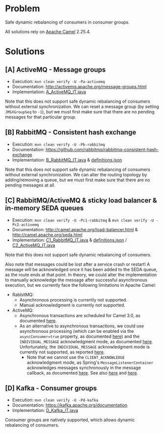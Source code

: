 # Problem

Safe dynamic rebalancing of consumers in consumer groups.

All solutions rely on [Apache Camel](http://camel.apache.org) 2.25.4.

# Solutions

## [A] ActiveMQ - Message groups

* Execution: `mvn clean verify -U -Pa-activemq`
* Documentation: <http://activemq.apache.org/message-groups.html>
* Implementation: [A_ActiveMQ_IT.java](src/test/java/A_ActiveMQ_IT.java)

Note that this does not support safe dynamic rebalancing of consumers without external synchronization. We can reset a message group (by setting `JMSXGroupSeq` to `-1`), but we must first make sure that there are no pending messages for that particular group.

## [B] RabbitMQ - Consistent hash exchange

* Execution: `mvn clean verify -U -Pb-rabbitmq`
* Documentation: <https://github.com/rabbitmq/rabbitmq-consistent-hash-exchange>
* Implementation: [B_RabbitMQ_IT.java](src/test/java/B_RabbitMQ_IT.java) & [definitions.json](src/test/docker/b-rabbitmq/definitions.json)

Note that this does not support safe dynamic rebalancing of consumers without external synchronization. We can alter the routing topology by adding/removing a queue, but we must first make sure that there are no pending messages at all.

## [C] RabbitMQ/ActiveMQ & sticky load balancer & in-memory SEDA queues

* Execution: `mvn clean verify -U -Pc1-rabbitmq` & `mvn clean verify -U -Pc2-activemq`
* Documentation: <http://camel.apache.org/load-balancer.html> & <http://camel.apache.org/seda.html>
* Implementation: [C1_RabbitMQ_IT.java](src/test/java/C1_RabbitMQ_IT.java) & [definitions.json](src/test/docker/c1-rabbitmq/definitions.json) / [C2_ActiveMQ_IT.java](src/test/java/C2_ActiveMQ_IT.java)

Note that this does not support safe dynamic rebalancing of consumers.

Also note that messages could be lost after a service crash or restart! A message will be acknowledged once it has been added to the SEDA queue, as the route ends at that point.
In theory, we could alter the implementation to manually acknowledge the message after successful asynchronous execution, but we currently face the following limitations in Apache Camel:

* RabbitMQ:
  * Asynchronous processing is currently not supported.
  * Manual acknowledgment is currently not supported.
* ActiveMQ:
  * Asynchronous transactions are scheduled for Camel 3.0, as documented [here](http://camel.apache.org/jms.html).
  * As an alternative to asynchronous transactions, we could use asynchronous processing (which can be enabled via the `asyncConsumer=true` property, as documented [here](http://camel.apache.org/jms.html)) and the `INDIVIDUAL_MESSAGE` acknowledgment mode, as documented [here](https://activemq.apache.org/artemis/docs/1.0.0/pre-acknowledge.html).
    Unfortunately, the `INDIVIDUAL_MESSAGE` acknowledgment mode is currently not supported, as reported [here](https://issues.apache.org/jira/browse/AMQ-4767).
    * Note that we cannot use the `CLIENT_ACKNOWLEDGE` acknowledgment mode, as Spring's `MessageListenerContainer` acknowledges messages synchronously in the message callback, as documented [here](https://docs.spring.io/spring-framework/docs/current/javadoc-api/org/springframework/jms/listener/AbstractMessageListenerContainer.html).
      See also [here](https://github.com/spring-projects/spring-framework/blob/v5.1.2.RELEASE/spring-jms/src/main/java/org/springframework/jms/listener/AbstractMessageListenerContainer.java#L780) and [here](https://github.com/apache/camel/blob/camel-2.23.0/components/camel-jms/src/main/java/org/apache/camel/component/jms/EndpointMessageListener.java#L127).

## [D] Kafka - Consumer groups

* Execution: `mvn clean verify -U -Pd-kafka`
* Documentation: <https://kafka.apache.org/documentation>
* Implementation: [D_Kafka_IT.java](src/test/java/D_Kafka_IT.java)

Consumer groups are natively supported, which allows dynamic rebalancing of consumers.
